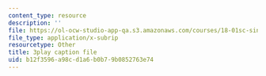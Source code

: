 ```yaml
---
content_type: resource
description: ''
file: https://ol-ocw-studio-app-qa.s3.amazonaws.com/courses/18-01sc-single-variable-calculus-fall-2010/b12f3596a98cd1a6b0b79b0852763e74_BSAA0akmPEU.srt
file_type: application/x-subrip
resourcetype: Other
title: 3play caption file
uid: b12f3596-a98c-d1a6-b0b7-9b0852763e74
---
```

